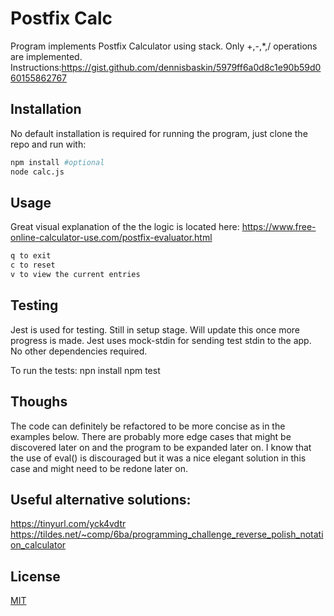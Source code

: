 # Postfix Calc

Program implements Postfix Calculator using stack. Only +,-,*,/ operations are implemented.
Instructions:https://gist.github.com/dennisbaskin/5979ff6a0d8c1e90b59d060155862767

## Installation

No default installation is required for running the program, just clone the repo and run with:

```bash
npm install #optional
node calc.js
```

## Usage
Great visual explanation of the the logic is located here: https://www.free-online-calculator-use.com/postfix-evaluator.html

```bash
q to exit
c to reset
v to view the current entries
```

## Testing
Jest is used for testing. Still in setup stage. Will update this once more progress is made.
Jest uses mock-stdin for sending test stdin to the app. No other dependencies required.

To run the tests:
npn install
npm test

## Thoughs

The code can definitely be refactored to be more concise as in the examples below. There are probably more edge cases that might be discovered later on and the program to be expanded later on. I know that the use of eval() is discouraged but it was a nice elegant solution in this case and might need to be redone later on.



## Useful alternative solutions:

https://tinyurl.com/yck4vdtr
https://tildes.net/~comp/6ba/programming_challenge_reverse_polish_notation_calculator

## License
[MIT](https://choosealicense.com/licenses/mit/)